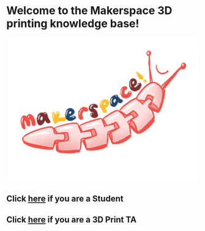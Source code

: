 # Welcome to the Makerspace 3D printing knowledge base!
![MakerspaceSlug](https://github.com/semisubzero/LayerSlayers/blob/master/Misc/MakerspaceSlug.png)

## Click [here](https://github.com/semisubzero/LayerSlayers/wiki/Student-Table-of-Contents) if you are a Student
## Click [here](https://github.com/semisubzero/LayerSlayers/wiki/TA-Table-of-Contents) if you are a 3D Print TA
